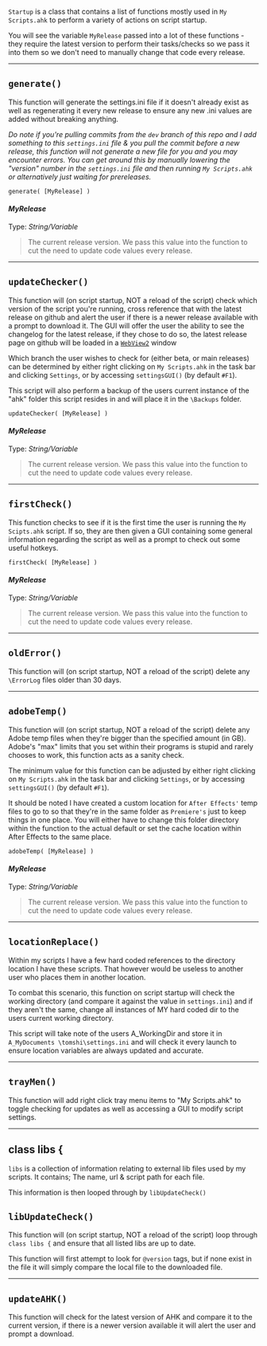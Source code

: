 `Startup` is a class that contains a list of functions mostly used in `My Scripts.ahk` to perform a variety of actions on script startup.

You will see the variable `MyRelease` passed into a lot of these functions - they require the latest version to perform their tasks/checks so we pass it into them so we don't need to manually change that code every release.
***

## `generate()`
This function will generate the settings.ini file if it doesn't already exist as well as regenerating it every new release to ensure any new .ini values are added without breaking anything.

*Do note if you're pulling commits from the `dev` branch of this repo and I add something to this `settings.ini` file & you pull the commit before a new release, this function will not generate a new file for you and you may encounter errors. You can get around this by manually lowering the "version" number in the `settings.ini` file and then running `My Scripts.ahk` or alternatively just waiting for prereleases.*
```
generate( [MyRelease] )
```
#### *MyRelease*
Type: *String/Variable*
> The current release version. We pass this value into the function to cut the need to update code values every release.
***

## `updateChecker()`
This function will (on script startup, NOT a reload of the script) check which version of the script you're running, cross reference that with the latest release on github and alert the user if there is a newer release available with a prompt to download it. The GUI will offer the user the ability to see the changelog for the latest release, if they chose to do so, the latest release page on github will be loaded in a [`WebView2`](https://github.com/thqby/ahk2_lib/tree/master/WebView2) window

Which branch the user wishes to check for (either beta, or main releases) can be determined by either right clicking on `My Scripts.ahk` in the task bar and clicking  `Settings`, or by accessing `settingsGUI()` (by default `#F1`).

This script will also perform a backup of the users current instance of the "ahk" folder this script resides in and will place it in the `\Backups` folder.
```
updateChecker( [MyRelease] )
```
#### *MyRelease*
Type: *String/Variable*
> The current release version. We pass this value into the function to cut the need to update code values every release.
***

## `firstCheck()`
This function checks to see if it is the first time the user is running the `My Scipts.ahk` script. If so, they are then given a GUI containing some general information regarding the script as well as a prompt to check out some useful hotkeys.
```
firstCheck( [MyRelease] )
```
#### *MyRelease*
Type: *String/Variable*
> The current release version. We pass this value into the function to cut the need to update code values every release.
***

## `oldError()`
This function will (on script startup, NOT a reload of the script) delete any `\ErrorLog` files older than 30 days.
***

## `adobeTemp()`
This function will (on script startup, NOT a reload of the script) delete any Adobe temp files when they're bigger than the specified amount (in GB). Adobe's "max" limits that you set within their programs is stupid and rarely chooses to work, this function acts as a sanity check.

The minimum value for this function can be adjusted by either right clicking on `My Scripts.ahk` in the task bar and clicking  `Settings`, or by accessing `settingsGUI()` (by default `#F1`).

It should be noted I have created a custom location for `After Effects'` temp files to go to so that they're in the same folder as `Premiere's` just to keep things in one place. You will either have to change this folder directory within the function to the actual default or set the cache location within After Effects to the same place.
```
adobeTemp( [MyRelease] )
```
#### *MyRelease*
Type: *String/Variable*
> The current release version. We pass this value into the function to cut the need to update code values every release.
***

## `locationReplace()`
Within my scripts I have a few hard coded references to the directory location I have these scripts. That however would be useless to another user who places them in another location.

To combat this scenario, this function on script startup will check the working directory (and compare it against the value in `settings.ini`) and if they aren't the same, change all instances of MY hard coded dir to the users current working directory.

This script will take note of the users A_WorkingDir and store it in `A_MyDocuments \tomshi\settings.ini` and will check it every launch to ensure location variables are always updated and accurate.
***

## `trayMen()`
This function will add right click tray menu items to "My Scripts.ahk" to toggle checking for updates as well as accessing a GUI to modify script settings.
***

## class libs {
`libs` is a collection of information relating to external lib files used by my scripts. It contains; The name, url & script path for each file.

This information is then looped through by `libUpdateCheck()`


## `libUpdateCheck()`
This function will (on script startup, NOT a reload of the script) loop through `class libs {` and ensure that all listed libs are up to date.

This function will first attempt to look for `@version` tags, but if none exist in the file it will simply compare the local file to the downloaded file.
***

## `updateAHK()`
This function will check for the latest version of AHK and compare it to the current version, if there is a newer version available it will alert the user and prompt a download.